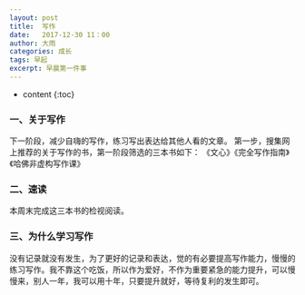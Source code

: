 ```yaml
---
layout: post
title:  写作
date:   2017-12-30 11：00
author: 大雨
categories: 成长
tags: 早起
excerpt: 早晨第一件事
---
```

* content
{:toc}



### 一、关于写作
下一阶段，减少自嗨的写作，练习写出表达给其他人看的文章。
第一步，搜集网上推荐的关于写作的书，第一阶段筛选的三本书如下：
《文心》《完全写作指南》《哈佛非虚构写作课》
### 二、速读
本周末完成这三本书的检视阅读。
### 三、为什么学习写作
没有记录就没有发生，为了更好的记录和表达，觉的有必要提高写作能力，慢慢的练习写作。我不靠这个吃饭，所以作为爱好，不作为重要紧急的能力提升，可以慢慢来，别人一年，我可以用十年，只要提升就好，等待复利的发生即可。

